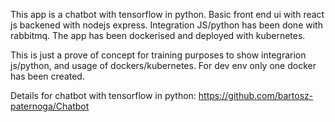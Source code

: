This app is a chatbot with tensorflow in python. Basic front end ui with react js backened with nodejs express. 
Integration JS/python has been done with rabbitmq. The app has been dockerised and deployed with kubernetes.

This is just a prove of concept for training purposes to show integrarion js/python, and usage of dockers/kubernetes. For dev env only one docker has been created.

Details for chatbot with tensorflow in python:
https://github.com/bartosz-paternoga/Chatbot

